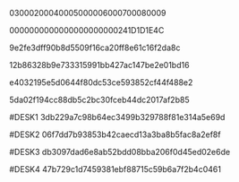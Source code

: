 03000200040005000006000700080009

0000000000000000000000241D1D1E4C

9e2fe3dff90b8d5509f16ca20ff8e61c16f2da8c

12b86328b9e733315991bb427ac147be2e01bd16

e4032195e5d0644f80dc53ce593852cf44f488e2

5da02f194cc88db5c2bc30fceb44dc2017af2b85

#DESK1
3db229a7c98b64ec3499b329788f81e314a5e69d

#DESK2
06f7dd7b93853b42caecd13a3ba8b5fac8a2ef8f

#DESK3
db3097dad6e8ab52bdd08bba206f0d45ed02e6de

#DESK4
47b729c1d7459381ebf88715c59b6a7f2b4c0461
